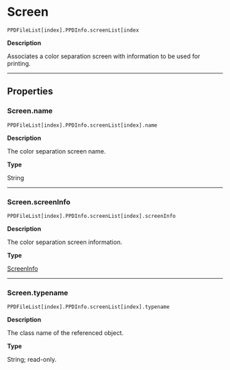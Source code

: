 # Screen

`PPDFileList[index].PPDInfo.screenList[index`

**Description**

Associates a color separation screen with information to be used for printing.

---

## Properties

### Screen.name

`PPDFileList[index].PPDInfo.screenList[index].name`

**Description**

The color separation screen name.

**Type**

String

---

### Screen.screenInfo

`PPDFileList[index].PPDInfo.screenList[index].screenInfo`

**Description**

The color separation screen information.

**Type**

[ScreenInfo](./ScreenInfo.md)

---

### Screen.typename

`PPDFileList[index].PPDInfo.screenList[index].typename`

**Description**

The class name of the referenced object.

**Type**

String; read-only.

